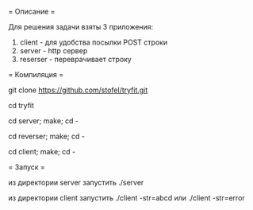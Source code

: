 = Описание =

Для решения задачи взяты 3 приложения:
1. client - для удобства посылки POST строки
2. server - http сервер
3. reserser - переврачивает строку


= Компиляция =

git clone https://github.com/stofel/tryfit.git

cd tryfit

cd server; make; cd -

cd reverser; make; cd -

cd client; make; cd -


= Запуск =

из дирeктории server запустить 
./server

из директории client запустить
./client -str=abcd
или
./client -str=error



